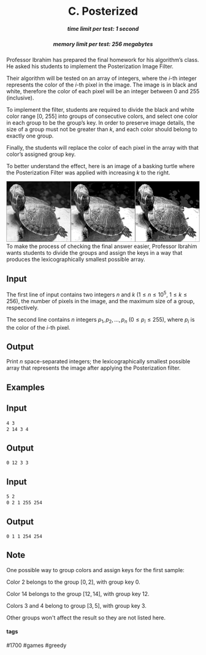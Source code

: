<h1 style='text-align: center;'> C. Posterized</h1>

<h5 style='text-align: center;'>time limit per test: 1 second</h5>
<h5 style='text-align: center;'>memory limit per test: 256 megabytes</h5>

Professor Ibrahim has prepared the final homework for his algorithm’s class. He asked his students to implement the Posterization Image Filter.

Their algorithm will be tested on an array of integers, where the $i$-th integer represents the color of the $i$-th pixel in the image. The image is in black and white, therefore the color of each pixel will be an integer between 0 and 255 (inclusive).

To implement the filter, students are required to divide the black and white color range [0, 255] into groups of consecutive colors, and select one color in each group to be the group’s key. In order to preserve image details, the size of a group must not be greater than $k$, and each color should belong to exactly one group.

Finally, the students will replace the color of each pixel in the array with that color’s assigned group key.

To better understand the effect, here is an image of a basking turtle where the Posterization Filter was applied with increasing $k$ to the right. 

 ![](images/ef9c5959a79fab914bf94eec724153890ab1ef56.png) To make the process of checking the final answer easier, Professor Ibrahim wants students to divide the groups and assign the keys in a way that produces the lexicographically smallest possible array.

## Input

The first line of input contains two integers $n$ and $k$ ($1 \leq n \leq 10^5$, $1 \leq k \leq 256$), the number of pixels in the image, and the maximum size of a group, respectively.

The second line contains $n$ integers $p_1, p_2, \dots, p_n$ ($0 \leq p_i \leq 255$), where $p_i$ is the color of the $i$-th pixel.

## Output

Print $n$ space-separated integers; the lexicographically smallest possible array that represents the image after applying the Posterization filter.

## Examples

## Input


```
4 3  
2 14 3 4  

```
## Output


```
0 12 3 3  

```
## Input


```
5 2  
0 2 1 255 254  

```
## Output


```
0 1 1 254 254  

```
## Note

One possible way to group colors and assign keys for the first sample:

Color $2$ belongs to the group $[0,2]$, with group key $0$.

Color $14$ belongs to the group $[12,14]$, with group key $12$.

Colors $3$ and $4$ belong to group $[3, 5]$, with group key $3$.

Other groups won't affect the result so they are not listed here.



#### tags 

#1700 #games #greedy 